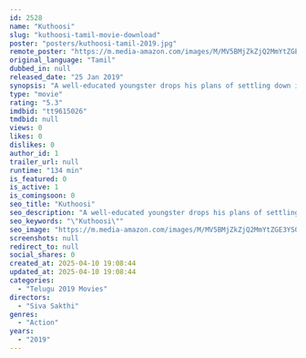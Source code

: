 ```yaml
---
id: 2528
name: "Kuthoosi"
slug: "kuthoosi-tamil-movie-download"
poster: "posters/kuthoosi-tamil-2019.jpg"
remote_poster: "https://m.media-amazon.com/images/M/MV5BMjZkZjQ2MmYtZGE3YS00ZTcxLWE1MzAtOGQyNGNkODg0NWIwXkEyXkFqcGdeQXVyMjA4OTI5NDQ@._V1_SX300.jpg"
original_language: "Tamil"
dubbed_in: null
released_date: "25 Jan 2019"
synopsis: "A well-educated youngster drops his plans of settling down in the US to develop agriculture in his village, but faces threat from many people."
type: "movie"
rating: "5.3"
imdbid: "tt9615026"
tmdbid: null
views: 0
likes: 0
dislikes: 0
author_id: 1
trailer_url: null
runtime: "134 min"
is_featured: 0
is_active: 1
is_comingsoon: 0
seo_title: "Kuthoosi"
seo_description: "A well-educated youngster drops his plans of settling down in the US to develop agriculture in his village, but faces threat from many people."
seo_keywords: "\"Kuthoosi\""
seo_image: "https://m.media-amazon.com/images/M/MV5BMjZkZjQ2MmYtZGE3YS00ZTcxLWE1MzAtOGQyNGNkODg0NWIwXkEyXkFqcGdeQXVyMjA4OTI5NDQ@._V1_SX300.jpg"
screenshots: null
redirect_to: null
social_shares: 0
created_at: 2025-04-10 19:08:44
updated_at: 2025-04-10 19:08:44
categories:
  - "Telugu 2019 Movies"
directors:
  - "Siva Sakthi"
genres:
  - "Action"
years:
  - "2019"
---
```

